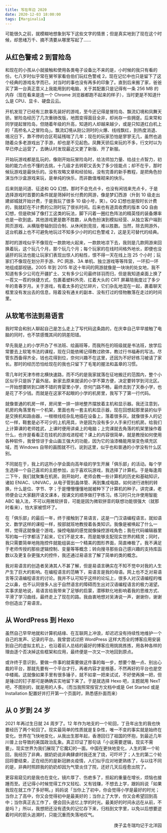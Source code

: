 ```yaml
---
title: 写在年边 2020
date: 2020-12-03 18:00:00
tags: [Marginalia]
---
```


可能很久之前，就模糊地想象到写下这些文字的情景；但是真实地到了现在这个时候，却思绪万千、摘不清要从哪里写起了……

## 从红色警戒 2 到冒险岛

和现在的小孩从小就接触和使用各类电子设备比不来的是，小时候的我只有看的份。七八岁时似乎常在舅爷家看伯伯们玩红色警戒 2，现在记忆中也只是留下了这个经典的游戏名字而已，对当时的事也没有再多的印象了。直到后来搬了家，爸爸买了第一台真正意义上我能用到的电脑，关于其配置只是记得有一条 256 MB 的内存（现在看来是连一个 Chrome 浏览器都跑不起来的样子），当时更是不知道什么是 CPU、显卡、硬盘云云。

<!-- more -->

开机发现了已经有三款事先装好的游戏，至今还记得是冒险岛、飘流幻境和凤舞天骄。冒险岛经历了几次重磅改版，地图变得面目全非，却尚存一些拥趸。后来常和同学提起冒险岛，但随着年级的升高，知道的人却越来越少，或是只知道红白机上的「高桥名人之冒险岛」。飘流幻境从刚公测时的火爆、线线飘红，到热度消退、境况日下，靠不停的合区苟延残喘了几年；现在的玩家恐怕是寥寥无几，虽然也追随着众多老游戏出了手游，却也是不见起色。凤舞天骄后来玩的不多，行文时以为早已停止运营了，去确认时发现最近又更了新版、开了新服。

开始玩游戏都是乱玩的，像刚开始玩冒险岛时，给法师加力量、给战士点智力，初始的能力点也不懂的去挑，十几级才去转职又丢失了多少技能点；却不在乎，那时候玩游戏是最快乐的。没有攻略文章和经验帖，没有完善的新手教程，是把角色扮演当作沙盒游戏来玩，是单纯的快乐，而非数值堆砌来的快乐。

后来则是问道、征途和 QQ 幻想。那时不会充点卡，也没有闲钱来充点卡，于是选择游戏时首要的条件就是筛掉时长付费的网游，像是梦幻西游（升到 10 级走出建邺城就开始计费，于是我玩了很多 10 级小号，笑）。QQ 幻想也是按时长计费的，我就赶在不计费的公测时玩了很长时间。后来也有道具收费的版本 QQ 自由幻想，但是砍掉了像打工这类的玩法，脚下闪着一圈红色阵法的精英怪的装备爆率也是一砍到底。其他游戏更是数不胜数，从角色扮演到模拟经营、从独立客户端到网页游戏、从横版卷轴到回合制、从休闲到竞技，难以胜数。当然，除去网游外，这台机器上也不可避免地玩过不知多少小时的红色警戒 2，这是无可替代的经典。

那时的游戏似乎不像现在一款款地火起来，一款款地凉下去，我则是几款网游来回换着玩，这个玩几个月，那个玩几个月；每个玩家的在线时间格外地长，即便也没逼肝的玩法也能让玩家们表现出惊人的粘性，恨不得一天在线上泡 25 个小时；玩家们不像现在划分开手游、PC 网游、3A 单机、独立游戏等等阵营，一环扣一环地组成鄙视链。2005 年到 2015 年这十年间的网游就像是一块块的处女地，我不知道有多少公司在开疆扩土、又有多少公司最终铩羽而归，但是我知道桌面上换了一茬又一茬的快捷方式，包裹着塑料外壳、扛着大头的 CRT 屏幕陪我度过了多少年的青春岁月。关于游戏，有着太多的记忆碎片，它们杂乱地混在一起，裹着聊天框里没有发出去的信息，陪着没有通关的副本、没有打过的怪物散落在走过的时间里。

## 从软笔书法到易语言

我时常会和别人聊起自己是怎么走上了写代码这条路的，在庆幸自己早早接触了电脑的同时，也不禁感慨其间的阴差阳错。

早先我是上的小学开办了书法班、绘画班等，而我所在的班级就是书法班，放学后常要去上软笔书法的课程，现在只能依稀记得教过欧体，教过行书福寿的写法。尽管东西备得齐全，钱也花得到位，奈何兴趣不在这里，还因为不好好练习被请了家长。那时的经历恐怕给现在的我也只留下了毛笔的握法和盖章的习惯。

零几年时天津市修北横快速路，而不巧的是我家就落在征地搬迁的范围内，整个小区似乎只是拆了最外层。新家去原来就读的小学不算方便，决定要转学到河北区。一开始想要转到口碑不错的育婴里小学，奈何门路不畅，最终去到了天泰小学，也是花了不少钱。而就是在这家不起眼的小学的机房里，我写下了第一行代码。

就像普通的机房一样，房间里一排一排地整齐摆放着主机和显示器。我还注意到，机房的角落里有一个机架，里面也有一套主机和显示器，现在回想起那里装的似乎是交换机和路由器，一根根线缆杂乱地插在设备上，落着很多灰。就像很多人的记忆一样，鞋套是必不可少的上机用具，许是因为没有多少人手来打扫机房。给我们上计算课的老师姓武，上课时便用讲桌上的电脑；上完课就去角落的机架里操作着什么，也许是看看正在挂机的游戏进程呢？课上的内容很简单，就是教授如何使用各种软件，我曾惊讶于金山画王强大的功能，因为它的油漆桶能用渐变色填充区域，而 Windows 自带的画图就不行。说到这里，似乎也和普通的小学没有什么区别。

不同就在于，我上的这所小学会面向高年级的学生开展「俱乐部」的活动。每个学生选择一个自己喜欢的主题参加，出于喜欢玩游戏，我选择了计算机。于是每逢周二下午，我们就聚集在机房。刚开始时，老师会教一些计算机的历史和基础知识，诸如 ENIAC、UNIVAC，从电子管到晶体管、再到集成电路，如何进行进制的转换，什么是位、字节、字；于是懵懵懂懂地就被种下了计算机的种子。讲完课，老师便会让大家翻开语文课本，按课文的顺序做打字练习。练习时只允许使用智能 ABC 输入法，不可以用微软拼音，可能是因为微软拼音的联想功能很强大（就那时看来），怕大家被惯坏了。

在「俱乐部」的最后一年，终于接触到了易语言，这是一门汉语编程语言。就如语文、数学这样的课程一样，按部就班地教授着各类知识。我像是被唤起了什么一样，觉得这就像是个游戏，操控电脑的感觉就像操控游戏角色；我在代码编辑器里写的每一行字都活了起来，它们不是文本，而是能够支配现实世界的精灵；同时，我只需要简单地拖拖控件就能组装出一个精美的图形界面，简直棒极了。我不满足于老师传授的那些逻辑控制、变量等等概念；转向搜寻那些自己感兴趣的支持库函数以及更复杂更强大的控件，我还通过易语言了解了简单的类的概念。

我对易语言的创造者吴涛其人不甚了解，但是易语言确实在不知不觉中对我的人生产生了巨大的影响。在编程语言的范畴下，易语言是我的母语。网上也不乏对易语言等汉语编程语言的讨论。我并不认可知乎这样的论坛上，很多人对汉语编程的嗤之以鼻，也不认同很多人出于自然语言的障碍而生出对汉语编程语言的极力渴望。实事求是地说，易语言给我带来了足够的启蒙，潜移默化地影响着我的思维方式、平滑了学习曲线，最终走上了现在的路。我由衷地想对吴涛说一声，谢谢你，谢谢你创造出了易语言。

## 从 WordPress 到 Hexo

虽然自己早早地就和计算机结缘、在互联网上冲浪，却迟迟没有持续性地维护一个自己的发声、记录的平台。我曾尝试过把 WordPress 这样大而全的博客应用安装到自己的虚拟主机上，也沿着前人总结的最好的博客应用挑挑拣拣，用各种各样的理由逐个否决掉这些框架和应用，最终便是一次又一次地回到原点。

或许终于意识到，要做一件事的就需要做这件事的每一步，想要个酷一点、别出心裁的平台，那就先要有一个平台才行，再者内容才是根基，不然再好的平台也是空中楼阁。这就像如果手里有很多锤子，就不如拿一把来试试，不好使再换一把，但是锤过的钉子那可是确确实实地留下来了。于是就选择 Hexo 吧，主题就用 NexT 吧，不图别的，就是用的人多。（而当我照常按官方文档中或是 Get Started 或是 Installation 配置好并打开第一个页面时，熟悉感扑面而来）

## 从 0 岁到 24 岁

2021 年再过生日就 24 周岁了。12 年作为地支的一个轮回，丁丑年出生的我也快要经历了两个轮回了。现实最简单的性质就是复杂性，唯一不变的事实就是始终在变化。世界在飞快地变化，从我出生那年起，香港回归了祖国的怀抱，到最近几年川普上台导致的美国政治乱象。真正印证了那句话「小说需要逻辑，现实不需要」，现实世界为我们展现了它魔幻的一面。中国在更快地变化，人生的第一个轮回，我经历了非典，据奶奶说非典肆虐时我还发了烧，可吓坏了；人生的第二个轮回将要结束，正在经历的是新冠肺炎疫情，人们似乎应对地更熟练了，与以往不同的是，非典时照顾我的奶奶却因为气管炎住了院，还好几天后痊愈出院了。

更容易窥见的是我也在变化，镜片厚了、伤疤多了，担起的重量在增长，烦恼也接踵而至。还记得小时候觉得工作又轻松、又有钱赚，不想去上学，跟妈妈说「如果我现在就工作了多好啊。」妈妈说「当你上了初中，你会觉得小学是最好的时光；当你上了高中，你又会觉得初中是最美好的；当你上了大学，你又会希望回到高中；当你真正去工作了，便会回头追忆上学的时光。最美好的时间永远在从前，不是吗？」所以，我想把还没有遗失的记忆存下来，归档到文字里，以免以后想要逆着时间的箭头追溯时，只能沉重而失落地叹气。

<p style="text-align: end">庚子孟冬瑞均记于北洋园</p>
